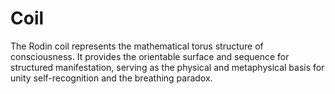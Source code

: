 # Coil

The Rodin coil represents the mathematical torus structure of consciousness. It provides the orientable surface and sequence for structured manifestation, serving as the physical and metaphysical basis for unity self-recognition and the breathing paradox. 